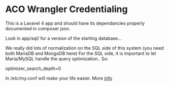 ACO Wrangler Credentialing
===========================

This is a Lavavel 4 app and should have its dependancies properly documented in composer json.

Look in app/sql/ for a version of the starting database...

We really did lots of normalization on the SQL side of this system (you need both MariaDB and MongoDB here)
For the SQL side, it is important to let Maria/MySQL handle the query optimization.. So:

 optimizer_search_depth=0

In /etc/my.conf will make your life easier. 
More <a href='http://jeremythomerson.com/2013/06/28/debugging-mysql-slow-queries-with-many-joins/'>info</a>
